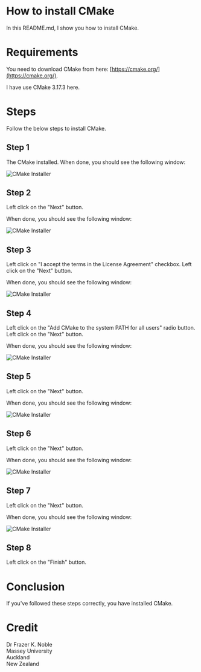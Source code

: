 # How to install CMake

 In this README.md, I show you how to install CMake.

 # Requirements

 You need to download CMake from here: [https://cmake.org/](https://cmake.org/).

 I have use CMake 3.17.3 here.

 # Steps

 Follow the below steps to install CMake.

 ## Step 1

 The CMake installed. When done, you should see the following window:

 ![CMake Installer](images/1.png "CMake Installer")

## Step 2

Left click on the "Next" button.

When done, you should see the following window:

![CMake Installer](images/2.png "CMake Installer")

## Step 3

Left click on "I accept the terms in the License Agreement" checkbox. Left click on the "Next" button.

When done, you should see the following window:

![CMake Installer](images/3.png "CMake Installer")

## Step 4

Left click on the "Add CMake to the system PATH for all users" radio button. Left click on the "Next" button.

When done, you should see the following window:

![CMake Installer](images/4.png "CMake Installer")

## Step 5

Left click on the "Next" button.

When done, you should see the following window:

![CMake Installer](images/5.png "CMake Installer")

## Step 6

Left click on the "Next" button.

When done, you should see the following window:

![CMake Installer](images/6.png "CMake Installer")

## Step 7

Left click on the "Next" button.

When done, you should see the following window:

![CMake Installer](images/7.png "CMake Installer")

## Step 8

Left click on the "Finish" button.

# Conclusion

If you've followed these steps correctly, you have installed CMake.

# Credit

Dr Frazer K. Noble  
Massey University  
Auckland  
New Zealand  